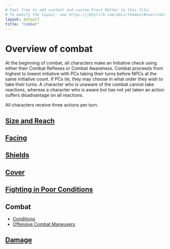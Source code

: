 ```yaml
---
# Feel free to add content and custom Front Matter to this file.
# To modify the layout, see https://jekyllrb.com/docs/themes/#overriding-theme-defaults
layout: default 
title: "Combat"
---
```

# Overview of combat

At the beginning of combat, all characters make an Initiative check using either their Combat Reflexes or Combat Awareness. Combat proceeds from highest to lowest initiative with PCs taking their turns before NPCs at the same initiative count. If PCs tie, they may choose in what order they wish to take their turns. A character who is unaware of the combat cannot take reactions, whereas a character who is aware but has not yet taken an action suffers disadvantage on all reactions.

All characters receive three actions per turn.

## [Size and Reach](size_and_reach.html)

## [Facing](facing.html)

## [Shields](shields.html)

## [Cover](cover.html)

## [Fighting in Poor Conditions](poor_conditions.html)

## Combat

* [Conditions](conditions/conditions.html)
* [Offensive Combat Maneuvers](offensive_combat_maneuvers/offensive_combat_maneuvers.html)

## [Damage](damage/damage.html)

